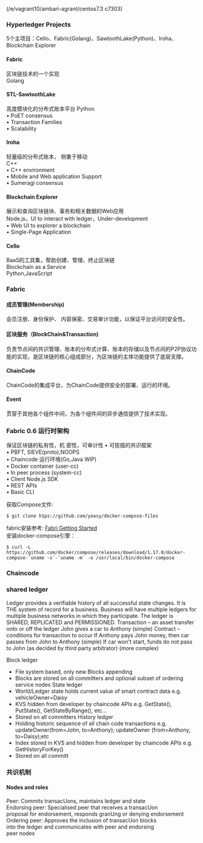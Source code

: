 (/e/vagrant10/ambari-agrant/centos7.3 c7303)
### Hyperledger Projects
5个主项目：Cello、Fabric(Golang)、SawtoothLake(Python)、Iroha、Blockchain Explorer  
#### Fabric
区块链技术的⼀个实现  
Golang  
#### STL-SawtoothLake
⾼度模块化的分布式账本平台 
Python  
• PoET consensus  
• Transaction Families  
• Scalability  
#### Iroha
轻量级的分布式账本， 侧重于移动  
C++  
• C++ environment  
• Mobile and Web application Support  
• Sumeragi consensus  
#### Blockchain Explorer
展⽰和查询区块链块、事务和相关数据的Web应⽤  
Node.js，UI to interact with ledger，Under-development  
• Web UI to explorer a blockchain  
• Single-Page	Application  
#### Cello
BaaS的⼯具集，帮助创建、管理、终⽌区块链  
Blockchain as a Service  
Python,JavaScript  

### Fabric
#### 成员管理(Membership)
会员注册、⾝份保护、 内容保密、交易审计功能，以保证平台访问的安全性。  
#### 区块服务（BlockChain&Transaction)
负责节点间的共识管理、账本的分布式计算、账本的存储以及节点间的P2P协议功能的实现，是区块链的核⼼组成部分，为区块链的主体功能提供了底层⽀撑。  
#### ChainCode
ChainCode的集成平台，为ChainCode提供安全的部署、运⾏的环境。  
#### Event
贯穿于其他各个组件中间，为各个组件间的异步通信提供了技术实现。  

### Fabric 0.6 运行时架构
保证区块链的私有性，机
密性，可审计性
• 可拔插的共识框架  
• PBFT,	SIEVE(proto),NOOPS  
• Chaincode 运⾏环境(Go,Java WIP)  
• Docker container (user-cc)  
• In peer process (system-cc)  
• Client Node.js SDK  
• REST APIs  
• Basic CLI  

获取Compose⽂件:  
```
$ git clone h1ps://github.com/yeasy/docker-compose-files
```
fabric安装参考: [Fabri Getting Started](http://hyperledger-fabric.readthedocs.io/en/latest/getting_started.html)  
安装docker-compose引擎：
```
$ curl -L https://github.com/docker/compose/releases/download/1.17.0/docker-compose-`uname -s`-`uname -m` -o /usr/local/bin/docker-compose
```

### Chaincode
### shared ledger
Ledger provides a verifiable history of all successful state changes. It is THE system of record for a
business. Business will have multiple ledgers for multiple business networks in which they participate. The
ledger is SHARED, REPLICATED and PERMISSIONED.
 Transaction – an asset transfer onto or off the ledger
John gives a car to Anthony (simple)
 Contract – conditions for transaction to occur
If Anthony pays John money, then car passes from John to Anthony (simple)
If car won't start, funds do not pass to John (as decided by third party arbitrator) (more complex)

Block ledger
 - File system based, only new Blocks appending
 - Blocks are stored on all committers and optional subset of ordering service nodes
State ledger
 - World/Ledger state holds current value of smart contract data
 e.g. vehicleOwner=Daisy
 - KVS hidden from developer by chaincode APIs
 e.g. GetState(), PutState(), GetStateByRange(), etc…
 - Stored on all committers
History ledger
 - Holding historic sequence of all chain code transactions
 e.g. updateOwner(from=John, to=Anthony); updateOwner (from=Anthony, to=Daisy);etc
 - Index stored in KVS and hidden from developer by chaincode APIs
 e.g. GetHistoryForKey()
 - Stored on all committ

### 共识机制
#### Nodes and roles
Peer:	Commits	transacUons,	maintains	ledger	and	state	
Endorsing	peer:	Specialised	peer	that	receives	a	transacUon	
proposal	for	endorsement,	responds	granUng	or	denying	
endorsement	
Ordering	peer:	Approves	the	inclusion	of	transacUon	blocks	
into	the	ledger	and	communicates	with	peer	and	endorsing	
peer	nodes